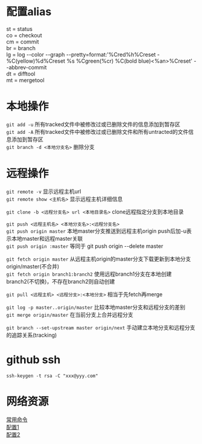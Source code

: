 # 配置alias
st = status  
co = checkout  
cm = commit  
br = branch  
lg = log --color --graph --pretty=format:'%Cred%h%Creset -%C(yellow)%d%Creset %s %Cgreen(%cr) %C(bold blue)<%an>%Creset' --abbrev-commit  
dt = difftool  
mt = mergetool  

# 本地操作
`git add -u` 所有tracked文件中被修改过或已删除文件的信息添加到暂存区  
`git add -A` 所有tracked文件中被修改过或已删除文件和所有untracted的文件信息添加到暂存区  
`git branch -d <本地分支名>` 删除分支  

# 远程操作
`git remote -v` 显示远程主机url  
`git remote show <主机名>` 显示远程主机详细信息  

`git clone -b <远程分支名> url <本地目录名>` clone远程指定分支到本地目录  

`git push <远程主机名> <本地分支名>:<远程分支名>`  
`git push origin master`  本地master分支推送到远程主机origin  push后加-u表示本地master和远程master关联  
`git push origin :master` 等同于 git push origin --delete master  

`git fetch origin master` 从远程主机origin的master分支下载更新到本地分支origin/master(不合并)  
`git fetch origin branch1:branch2`  使用远程branch1分支在本地创建branch2(不切换)，不存在branch2则自动创建  

`git pull <远程主机> <远程分支>:<本地分支>`  相当于先fetch再merge  

`git log -p master..origin/master` 比较本地master分支和远程分支的差别  
`git merge origin/master` 在当前分支上合并远程分支  

`git branch --set-upstream master origin/next` 手动建立本地分支和远程分支的追踪关系(tracking)

# github ssh
`ssh-keygen -t rsa -C "xxx@yyy.com"`

# 网络资源
[常用命令](http://www.ruanyifeng.com/blog/2015/12/git-cheat-sheet.html)  
[配置1](https://blog.csdn.net/ylyuanlu/article/details/12583503)  
[配置2](https://blog.csdn.net/yuxin6866/article/details/74835735)  
